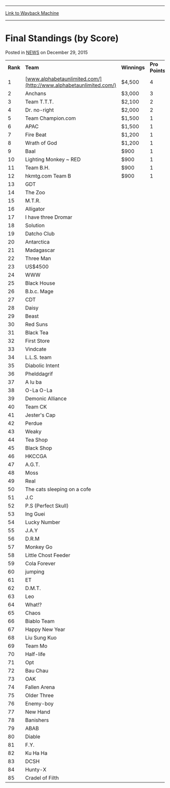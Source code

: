 
---
[Link to Wayback Machine](https://web.archive.org/web/20220122005101/https://magic.wizards.com/en/articles/archive/final-standings-score-2000-01-01)

[_metadata_:description]:- "Rank Team Winnings Pro Points 1 www.alphabetaunlimited.com/ $4,500 4 2 Anchans $3,000 3 3 Team T.T.T. $2,100 2 4 Dr. no-right $2,000 2 5 Team Champion.com $1,500 1 6 APAC $1,500 1 7 Fire Beat $1,200 1 8 Wrath of God $1,200 1 9 Baal $900 1 10 Lighting Monkey ~ RED $900 1 11 Team B.H. $900 1 12 hkmtg.com Team B $900 1 13 GDT  14 The Zoo  15 M.T.R.  16 Alligator  17 I have three"
[_metadata_:generator]:- "Drupal 7 (http://drupal.org)"
[_metadata_:node]:- "958276"
[_metadata_:path_date]:- "2000-01-01"
[_metadata_:publish_date]:- "2015-12-29"
[_metadata_:source]:- "div-main-content"
[_metadata_:title]:- "Final Standings (by Score)"
[_metadata_:wayback_capture_timestamp]:- "2022-01-22 00:51:01"
[_metadata_:wayback_raw_url]:- "https://web.archive.org/web/20220122005101id_/https://magic.wizards.com/en/articles/archive/final-standings-score-2000-01-01"
[_metadata_:wayback_url]:- "https://magic.wizards.com/en/articles/archive/final-standings-score-2000-01-01"
---


Final Standings (by Score)
==========================



 Posted in [NEWS](/en/articles)
 on December 29, 2015 













|  |  |  |  |
| --- | --- | --- | --- |
| **Rank** | **Team** | **Winnings** | **Pro Points** |
| 1 | [www.alphabetaunlimited.com/](http://www.alphabetaunlimited.com/) | $4,500 | 4 |
| 2 | Anchans | $3,000 | 3 |
| 3 | Team T.T.T. | $2,100 | 2 |
| 4 | Dr. no-right | $2,000 | 2 |
| 5 | Team Champion.com | $1,500 | 1 |
| 6 | APAC | $1,500 | 1 |
| 7 | Fire Beat | $1,200 | 1 |
| 8 | Wrath of God | $1,200 | 1 |
| 9 | Baal | $900 | 1 |
| 10 | Lighting Monkey ~ RED | $900 | 1 |
| 11 | Team B.H. | $900 | 1 |
| 12 | hkmtg.com Team B | $900 | 1 |
| 13 | GDT |  |  |
| 14 | The Zoo |  |  |
| 15 | M.T.R. |  |  |
| 16 | Alligator |  |  |
| 17 | I have three Dromar |  |  |
| 18 | Solution |  |  |
| 19 | Datcho Club |  |  |
| 20 | Antarctica |  |  |
| 21 | Madagascar |  |  |
| 22 | Three Man |  |  |
| 23 | US$4500 |  |  |
| 24 | WWW |  |  |
| 25 | Black House |  |  |
| 26 | B.b.c. Mage |  |  |
| 27 | CDT |  |  |
| 28 | Daisy |  |  |
| 29 | Beast |  |  |
| 30 | Red Suns |  |  |
| 31 | Black Tea |  |  |
| 32 | First Store |  |  |
| 33 | Vindcate |  |  |
| 34 | L.L.S. team |  |  |
| 35 | Diabolic Intent |  |  |
| 36 | Phelddagrif |  |  |
| 37 | A lu ba |  |  |
| 38 | O-La O-La |  |  |
| 39 | Demonic Alliance |  |  |
| 40 | Team CK |  |  |
| 41 | Jester's Cap |  |  |
| 42 | Perdue |  |  |
| 43 | Weaky |  |  |
| 44 | Tea Shop |  |  |
| 45 | Black Shop |  |  |
| 46 | HKCCGA |  |  |
| 47 | A.G.T. |  |  |
| 48 | Moss |  |  |
| 49 | Real |  |  |
| 50 | The cats sleeping on a cofe |  |  |
| 51 | J.C |  |  |
| 52 | P.S (Perfect Skull) |  |  |
| 53 | Ing Guei |  |  |
| 54 | Lucky Number |  |  |
| 55 | J.A.Y |  |  |
| 56 | D.R.M |  |  |
| 57 | Monkey Go |  |  |
| 58 | Little Chost Feeder |  |  |
| 59 | Cola Forever |  |  |
| 60 | jumping |  |  |
| 61 | ET |  |  |
| 62 | D.M.T. |  |  |
| 63 | Leo |  |  |
| 64 | What!? |  |  |
| 65 | Chaos |  |  |
| 66 | Biablo Team |  |  |
| 67 | Happy New Year |  |  |
| 68 | Liu Sung Kuo |  |  |
| 69 | Team Mo |  |  |
| 70 | Half-life |  |  |
| 71 | Opt |  |  |
| 72 | Bau Chau |  |  |
| 73 | OAK |  |  |
| 74 | Fallen Arena |  |  |
| 75 | Older Three |  |  |
| 76 | Enemy-boy |  |  |
| 77 | New Hand |  |  |
| 78 | Banishers |  |  |
| 79 | ABAB |  |  |
| 80 | Diable |  |  |
| 81 | F.Y. |  |  |
| 82 | Ku Ha Ha |  |  |
| 83 | DCSH |  |  |
| 84 | Hunty-X |  |  |
| 85 | Cradel of Filth |  |  |







